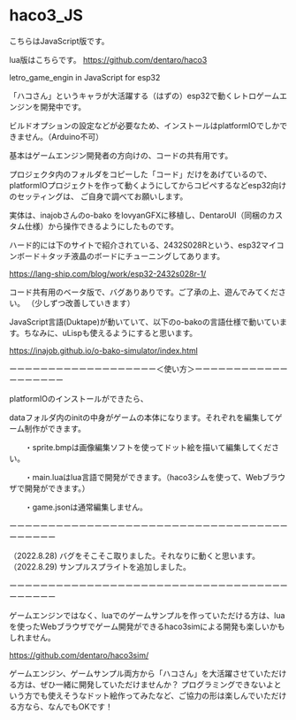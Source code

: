# haco3_JS

こちらはJavaScript版です。

lua版はこちらです。
https://github.com/dentaro/haco3

letro_game_engin in JavaScript for esp32 

「ハコさん」というキャラが大活躍する（はずの）esp32で動くレトロゲームエンジンを開発中です。

ビルドオプションの設定などが必要なため、インストールはplatformIOでしかできません。（Arduino不可）

基本はゲームエンジン開発者の方向けの、コードの共有用です。

プロジェクタ内のフォルダをコピーした「コード」だけをあげているので、platformIOプロジェクトを作って動くようにしてからコピペするなどesp32向けのセッティングは、
ご自身で調べてお願いします。

実体は、inajobさんのo-bako をlovyanGFXに移植し、DentaroUI（同梱のカスタム仕様）から操作できるようにしたものです。

ハード的には下のサイトで紹介されている、2432S028Rという、esp32マイコンボード＋タッチ液晶のボードにチューニングしてあります。

https://lang-ship.com/blog/work/esp32-2432s028r-1/

コード共有用のベータ版で、バグありありです。ご了承の上、遊んでみてください。
（少しずつ改善していきます）

JavaScript言語(Duktape)が動いていて、以下のo-bakoの言語仕様で動いています。ちなみに、uLispも使えるようにすると思います。

https://inajob.github.io/o-bako-simulator/index.html



ーーーーーーーーーーーーーーーーーーー＜使い方＞ーーーーーーーーーーーーーーーーーーー

platformIOのインストールができたら、

dataフォルダ内のinitの中身がゲームの本体になります。それぞれを編集してゲーム制作ができます。

　　・sprite.bmpは画像編集ソフトを使ってドット絵を描いて編集してください。

　　・main.luaはlua言語で開発ができます。（haco3シムを使って、Webブラウザで開発ができます。）

　　・game.jsonは通常編集しません。
  
  ーーーーーーーーーーーーーーーーーーーーーーーーーーーーーーーーーーーーーーーーーー

（2022.8.28)
バグをそこそこ取りました。それなりに動くと思います。
（2022.8.29)
サンプルスプライトを追加しました。

  ーーーーーーーーーーーーーーーーーーーーーーーーーーーーーーーーーーーーーーーーーー

ゲームエンジンではなく、luaでのゲームサンプルを作っていただける方は、luaを使ったWebブラウザでゲーム開発ができるhaco3simによる開発も楽しいかもしれません。

https://github.com/dentaro/haco3sim/

ゲームエンジン、ゲームサンプル両方から「ハコさん」を大活躍させていただける方は、ぜひ一緒に開発していただけませんか？
プログラミングできないよという方でも使えそうなドット絵作ってみたなど、ご協力の形は楽しんでいただける方なら、なんでもOKです！
